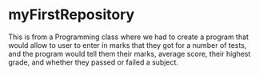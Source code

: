 # myFirstRepository

This is from a Programming class where we had to create a program that would allow to user to enter in marks that they got for a number of tests, and the program would tell them their marks, average score, their highest grade, and whether they passed or failed a subject.
